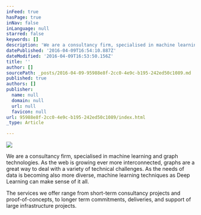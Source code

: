 ```yaml
---
inFeed: true
hasPage: true
inNav: false
inLanguage: null
starred: false
keywords: []
description: 'We are a consultancy firm, specialised in machine learning and graph technologies. As the web is growing ever more interconnected, graphs are a great way to deal with a variety of technical challenges. As the needs of data is becoming also more diverse, machine learning techniques as Deep Learning can make sense of it all.'
datePublished: '2016-04-09T16:54:10.887Z'
dateModified: '2016-04-09T16:53:50.156Z'
title: ''
author: []
sourcePath: _posts/2016-04-09-95988e8f-2cc0-4e9c-b195-242ed50c1089.md
published: true
authors: []
publisher:
  name: null
  domain: null
  url: null
  favicon: null
url: 95988e8f-2cc0-4e9c-b195-242ed50c1089/index.html
_type: Article

---
```

![](https://the-grid-user-content.s3-us-west-2.amazonaws.com/d298013e-8227-4f19-8055-2ff037ae963e.png)

We are a consultancy firm, specialised in machine learning and graph technologies. As the web is growing ever more interconnected, graphs are a great way to deal with a variety of technical challenges. As the needs of data is becoming also more diverse, machine learning techniques as Deep Learning can make sense of it all.

[][0][][1]

The services we offer range from short-term consultancy projects and proof-of-concepts, to longer term commitments, deliveries, and support of large infrastructure projects. 

[0]: http://www.graph-technologies.com/#!services/c1ger
[1]: http://www.graph-technologies.com/#!lets-talk/c1a9w